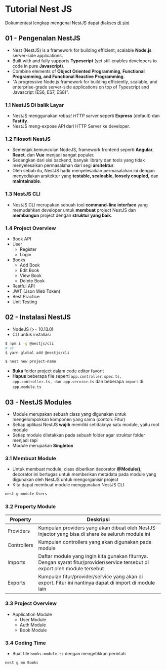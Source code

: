 # Tutorial Nest JS
Dokumentasi lengkap mengenai NestJS dapat diakses [di sini](https://nestjs.com/)  

## 01 - Pengenalan NestJS
- Nest (NestJS) is a framework for building efficient, scalable **Node.js** server-side applications.
- Built with and fully supports **Typescript** (yet still enables developers to code in pure **Javascript**).
- Combine elements of **Object Oriented Programming, Functional Programming, and Functional Reactive Programming**.
- "A progressive Node.js framework for building efficiently, scalable, and enterprise-grade server-side applications on top of Typescript and Javascript (ES6, ES7, ES8)".
### 1.1 NestJS Di balik Layar
- NestJS menggunakan *robust HTTP server* seperti **Express** (default) dan **Fastify**.
- NestJS meng-expose API dari HTTP Server ke developer.
### 1.2 Filosofi NestJS
- Semenjak kemunculan NodeJS, framework frontend seperti **Angular**, **React**, dan **Vue** menjadi sangat populer.
- Sedangkan dari sisi backend, banyak library dan tools yang tidak menyelesaikan permasalahan dari segi **arsitektur**.
- Oleh sebab itu, NestJS hadir menyelesaikan permasalahan ini dengan menyediakan arsitektur yang **testable, scaleable, loosely coupled,** dan **maintainable**.
### 1.3 NestJS CLI
- NestJS CLI merupakan sebuah tool **command-line interface** yang memudahkan developer untuk **membuat** project NestJS dan **membangun** project dengan **struktur yang baik**.
### 1.4 Project Overview
- Book API
- User
  - Register
  - Login
- Books
  - Add Book
  - Edit Book
  - View Book
  - Delete Book
- Restful API
- JWT (Json Web Token)
- Best Practice
- Unit Testing  

## 02 - Instalasi NestJS  
- NodeJS (>= 10.13.0)
- CLI untuk installasi
```bash
$ npm i -g @nestjs/cli
# or
$ yarn global add @nestjs/cli

$ nest new project-name
```
- **Buka** folder project dalam code editor favorit
- **Hapus** beberapa file seperti `app.controller.spec.ts, app.controller.ts, dan app.service.ts` dan beberapa `import` di `app.module.ts`  

## 03 - NestJS Modules  
- Module merupakan sebuah class yang digunakan untuk mengelompokkan komponen yang sama (contoh: Fitur)
- Setiap aplikasi NestJS **wajib** memiliki setidaknya satu module, yaitu root module
- Setiap module diletakkan pada sebuah folder agar struktur folder menjadi rapi
- Module merupakan **Singleton**
### 3.1 Membuat Module
- Untuk membuat module, class diberikan decorator **@Module()**, decorator ini bertugas untuk memberikan metadata pada module yang digunakan oleh NestJS untuk mengorganisir project
- Kita dapat membuat module menggunakan NestJS CLI  
```bash
nest g module Users 
```
### 3.2 Property Module  
| Property    | Deskripsi                                                                                                                    |
|-------------|------------------------------------------------------------------------------------------------------------------------------|
| Providers   | Kumpulan providers yang akan dibuat oleh NestJS Injector yang bisa di share ke seluruh module ini                            |
| Controllers | Kumpulan controllers yang akan digunakan pada module                                                                         |
| Imports     | Daftar module yang ingin kita gunakan fiturnya. Dengan syarat fitur/provider/service tersebut di export oleh module tersebut |
| Exports     | Kumpulan fitur/provider/service yang akan di export. Fitur ini nantinya dapat di import di module lain                       |  
### 3.3 Project Overview
- Application Module
  - User Module
  - Auth Module
  - Book Module
### 3.4 Coding Time
- Buat file `books.module.ts` dengan mengetikkan perintah
```bash
nest g mo Books
```